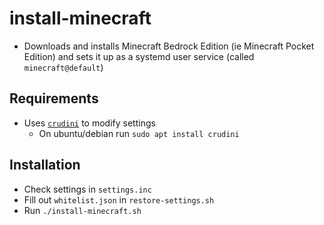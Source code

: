 # install-minecraft
* Downloads and installs Minecraft Bedrock Edition (ie Minecraft Pocket Edition) and sets it up as a systemd user service (called `minecraft@default`)

## Requirements
* Uses [`crudini`](https://manpages.ubuntu.com/manpages/trusty/man1/crudini.1.html) to modify settings
    * On ubuntu/debian run `sudo apt install crudini`

## Installation
* Check settings in `settings.inc`
* Fill out `whitelist.json` in `restore-settings.sh`
* Run `./install-minecraft.sh`
